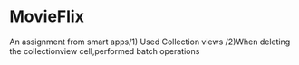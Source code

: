 # MovieFlix
An assignment from smart apps/1) Used Collection views /2)When deleting the collectionview cell,performed batch operations
